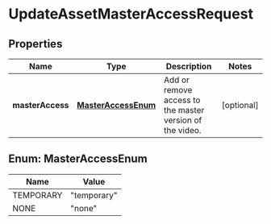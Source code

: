 

# UpdateAssetMasterAccessRequest

## Properties

Name | Type | Description | Notes
------------ | ------------- | ------------- | -------------
**masterAccess** | [**MasterAccessEnum**](#MasterAccessEnum) | Add or remove access to the master version of the video. |  [optional]



## Enum: MasterAccessEnum

Name | Value
---- | -----
TEMPORARY | &quot;temporary&quot;
NONE | &quot;none&quot;



